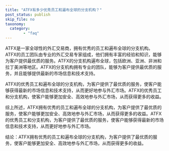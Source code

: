 ```yaml
---
title: "ATFX有多少优秀员工和遍布全球的分支机构？"
post_status: publish
skip_file: no
taxonomy:
  category:
        - "faq"
---
```


ATFX是一家全球性的外汇交易商，拥有优秀的员工和遍布全球的分支机构。ATFX的员工团队由专业的外汇交易专家组成，他们拥有丰富的经验和知识，能够为客户提供最优质的服务。ATFX的分支机构遍布全球，包括欧洲、亚洲、非洲和拉丁美洲等地区。ATFX的分支机构拥有专业的团队，能够为客户提供最优质的服务，并且能够提供最新的市场信息和技术支持。

ATFX的优秀员工和遍布全球的分支机构，为客户提供了最优质的服务，使客户能够获得最新的市场信息和技术支持，从而更好地参与外汇市场。ATFX的优秀员工和分支机构，使客户能够更加安全、高效地参与外汇市场，从而获得更多的收益。

综上所述，ATFX拥有优秀的员工和遍布全球的分支机构，为客户提供了最优质的服务，使客户能够更加安全、高效地参与外汇市场，从而获得更多的收益。ATFX的优秀员工和分支机构，为客户提供了最优质的服务，使客户能够获得最新的市场信息和技术支持，从而更好地参与外汇市场。

结论：ATFX拥有优秀的员工和遍布全球的分支机构，为客户提供了最优质的服务，使客户能够更加安全、高效地参与外汇市场，从而获得更多的收益。
